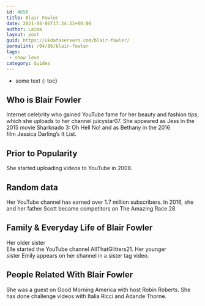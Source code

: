 ```yaml
---
id: 4656
title: Blair Fowler
date: 2021-04-06T17:24:53+00:00
author: Laima
layout: post
guid: https://ukdataservers.com/blair-fowler/
permalink: /04/06/blair-fowler
tags:
 - show love
category: Guides
---
```


* some text
{: toc}


## Who is Blair Fowler
                  
                  
                  
Internet celebrity who gained YouTube fame for her beauty and fashion tips, which she uploads to her channel juicystar07. She appeared as Jess in the 2015 movie Sharknado 3: Oh Hell No! and as Bethany in the 2016 film Jessica Darling&#8217;s It List. 
                  
              
            
              
            
                
                
                
## Prior to Popularity
                  
                  
                  
She started uploading videos to YouTube in 2008. 
                  
              
            
              
            
                
                
                
## Random data
                  
                  
                  
Her YouTube channel has earned over 1.7 million subscribers. In 2016, she and her father Scott became competitors on The Amazing Race 28.  
                  
              
            
              
            
                
                
                
## Family & Everyday Life of Blair Fowler
                  
                  
                  
Her older sister<br /> Elle started the YouTube channel AllThatGlitters21. Her younger sister Emily appears on her channel in a sister tag video. 
                  
              
            
              
            
                
                
                
## People Related With Blair Fowler
                  
                  
                  
She was a guest on Good Morning America with host Robin Roberts. She has done challenge videos with Italia Ricci and Adande Thorne. 
                  
              
            
              
            
                
              
            
              
              
            
            
              
            
          
          
          